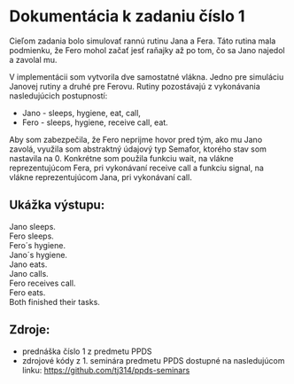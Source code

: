 # Dokumentácia k zadaniu číslo 1

Cieľom zadania bolo simulovať rannú rutinu Jana a Fera. Táto rutina mala podmienku, 
že Fero mohol začať jesť raňajky až po tom, čo sa Jano najedol a zavolal mu.

V implementácii som vytvorila dve samostatné vlákna. Jedno pre simuláciu Janovej 
rutiny a druhé pre Ferovu. Rutiny pozostávajú z vykonávania nasledujúcich 
postupností: 
- Jano - sleeps, hygiene, eat, call,
- Fero - sleeps, hygiene, receive call, eat.

Aby som zabezpečila, že Fero neprijme hovor pred tým, ako mu Jano zavolá, využila 
som abstraktný údajový typ Semafor, ktorého stav som nastavila na 0. Konkrétne 
som použila funkciu wait, na vlákne reprezentujúcom Fera, pri vykonávaní receive 
call a funkciu signal, na vlákne reprezentujúcom Jana, pri vykonávaní call.

## Ukážka výstupu:

Jano sleeps. <br>
Fero sleeps. <br>
Fero´s hygiene. <br>
Jano´s hygiene. <br>
Jano eats. <br>
Jano calls. <br>
Fero receives call. <br>
Fero eats. <br>
Both finished their tasks.

## Zdroje:
- prednáška číslo 1 z predmetu PPDS
- zdrojové kódy z 1. seminára predmetu PPDS dostupné na nasledujúcom linku:
<https://github.com/tj314/ppds-seminars>